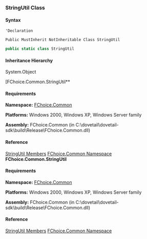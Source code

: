 ### StringUtil Class

#### Syntax

```vbnet
'Declaration

Public MustInherit NotInheritable Class StringUtil
```

```csharp
public static class StringUtil
```

#### Inheritance Hierarchy

System.Object

[FChoice.Common.StringUtil**

#### Requirements

**Namespace:** [FChoice.Common](FChoice.Common~FChoice.Common_namespace.md)

**Platforms:** Windows 2000, Windows XP, Windows Server family

**Assembly:** FChoice.Common (in C:\\dovetail\\dovetail-sdk\\build\\Release\\FChoice.Common.dll)

#### Reference

[StringUtil Members](FChoice.Common~FChoice.Common.StringUtil_members.md)
[FChoice.Common Namespace](FChoice.Common~FChoice.Common_namespace.md)
**FChoice.Common.StringUtil**

#### Requirements

**Namespace:** [FChoice.Common](FChoice.Common~FChoice.Common_namespace.md)

**Platforms:** Windows 2000, Windows XP, Windows Server family

**Assembly:** FChoice.Common (in C:\\dovetail\\dovetail-sdk\\build\\Release\\FChoice.Common.dll)

#### Reference

[StringUtil Members](FChoice.Common~FChoice.Common.StringUtil_members.md)
[FChoice.Common Namespace](FChoice.Common~FChoice.Common_namespace.md)
